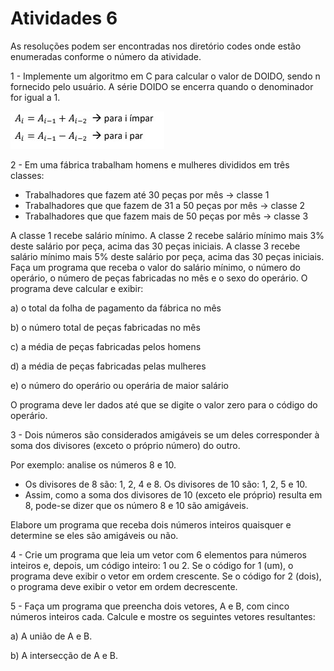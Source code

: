<h1>Atividades 6 </h1>

<p> As resoluções podem ser encontradas nos diretório codes onde estão enumeradas conforme o número da atividade. </p>

<p>1 - Implemente um algoritmo em C para calcular o valor de DOIDO, sendo n fornecido pelo usuário. A série DOIDO se encerra quando o denominador for igual a 1.  </p>

![alt text](https://github.com/souza10v/Exercicios-em-C/blob/main/activities4/images/05.jpg?raw=true)

<p>2 - Em uma fábrica trabalham homens e mulheres divididos em três classes:  </p>

<ul>
<li> Trabalhadores que fazem até 30 peças por mês → classe 1 </li>
<li> Trabalhadores que que fazem de 31 a 50 peças por mês → classe 2 </li>
<li> Trabalhadores que que fazem mais de 50 peças por mês → classe 3</li>
</ul>
  
<p>A classe 1 recebe salário mínimo. A classe 2 recebe salário mínimo mais 3% deste salário por peça, acima das 30 peças iniciais. A classe 3 recebe salário mínimo mais 5% deste salário por peça, acima das 30 peças iniciais. Faça um programa que receba o valor do salário mínimo, o número do operário, o número de peças fabricadas no mês e o sexo do operário. O programa deve calcular e exibir: </p>

<p> a) o total da folha de pagamento da fábrica no mês </p>
<p> b) o número total de peças fabricadas no mês </p>
<p> c) a média de peças fabricadas pelos homens </p>
<p> d) a média de peças fabricadas pelas mulheres </p>
<p> e) o número do operário ou operária de maior salário </p>

<p> O programa deve ler dados até que se digite o valor zero para o código do operário. </p>

<p>3 - Dois números são considerados amigáveis se um deles corresponder à soma dos divisores (exceto
o próprio número) do outro. </p>

<p> Por exemplo: analise os números 8 e 10. </p>

<ul>
<li> Os divisores de 8 são: 1, 2, 4 e 8. Os divisores de 10 são: 1, 2, 5 e 10.</li>
<li> Assim, como a soma dos divisores de 10 (exceto ele próprio) resulta em 8, pode-se dizer
que os número 8 e 10 são amigáveis.</li>
</ul>

<p> Elabore um programa que receba dois números inteiros quaisquer e determine se eles são
amigáveis ou não.</p>

<p> 4 - Crie um programa que leia um vetor com 6 elementos para números inteiros e, depois, um código
inteiro: 1 ou 2. Se o código for 1 (um), o programa deve exibir o vetor em ordem crescente. Se o
código for 2 (dois), o programa deve exibir o vetor em ordem decrescente. </p>

<p>5 - Faça um programa que preencha dois vetores, A e B, com cinco números inteiros cada. Calcule e
mostre os seguintes vetores resultantes:</p>

<p> a) A união de A e B.</p>
<p> b) A intersecção de A e B. </p>
